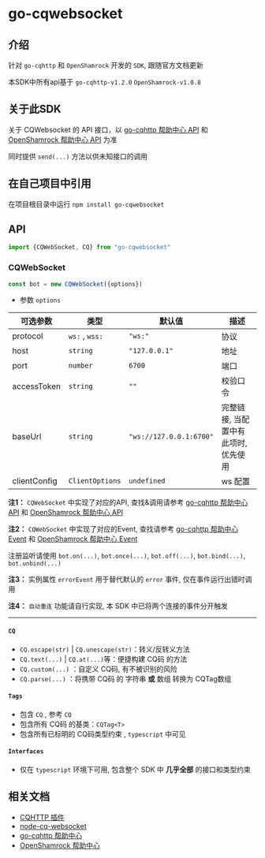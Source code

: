 # go-cqwebsocket

## 介绍

针对 `go-cqhttp` 和 `OpenShamrock` 开发的 `SDK`, 跟随官方文档更新

本SDK中所有api基于 `go-cqhttp-v1.2.0` `OpenShamrock-v1.0.8`

## 关于此SDK

关于 CQWebsocket 的 API 接口，以 [go-cqhttp 帮助中心 API](https://docs.go-cqhttp.org/api) 和 [OpenShamrock 帮助中心 API](https://whitechi73.github.io/OpenShamrock/api) 为准

同时提供 `send(...)` 方法以供未知接口的调用

## 在自己项目中引用

在项目根目录中运行 `npm install go-cqwebsocket`

## API

~~~ typescript
import {CQWebSocket, CQ} from "go-cqwebsocket"
~~~

### CQWebSocket

~~~ typescript
const bot = new CQWebSocket({options})
~~~

- 参数 `options`

| 可选参数     | 类型            | 默认值                  | 描述                                 |
| ------------ | --------------- | ----------------------- | ------------------------------------ |
| protocol     | `ws:` , `wss:`  | `"ws:"`                 | 协议                                 |
| host         | `string`        | `"127.0.0.1"`           | 地址                                 |
| port         | `number`        | `6700`                  | 端口                                 |
| accessToken  | `string`        | `""`                    | 校验口令                             |
| baseUrl      | `string`        | `"ws://127.0.0.1:6700"` | 完整链接, 当配置中有此项时, 优先使用 |
| clientConfig | `ClientOptions` | `undefined`             | ws 配置                              |

**注1：** `CQWebSocket` 中实现了对应的API,
查找&调用请参考 [go-cqhttp 帮助中心 API](https://docs.go-cqhttp.org/api) 和 [OpenShamrock 帮助中心 API](https://whitechi73.github.io/OpenShamrock/api)

**注2：** `CQWebSocket` 中实现了对应的Event,
查找请参考 [go-cqhttp 帮助中心 Event](https://docs.go-cqhttp.org/event) 和 [OpenShamrock 帮助中心 Event](https://whitechi73.github.io/OpenShamrock/event)

注册监听请使用 `bot.on(...)`, `bot.once(...)`, `bot.off(...)`, `bot.bind(...)`, `bot.unbind(...)`

**注3：** 实例属性 `errorEvent` 用于替代默认的 `error` 事件, 仅在事件运行出错时调用

**注4：** `自动重连` 功能请自行实现, 本 SDK 中已将两个连接的事件分开触发

------------------------------------

#### `CQ`

- `CQ.escape(str)` | `CQ.unescape(str)`：转义/反转义方法
- `CQ.text(...)` | `CQ.at(...)`等：便捷构建 CQ码 的方法
- `CQ.custom(...)` ：自定义 CQ码, 有不被识别的风险
- `CQ.parse(...)` ：将携带 CQ码 的 字符串 **或** 数组 转换为 CQTag数组

#### `Tags`

- 包含 `CQ` , 参考 `CQ`
- 包含所有 CQ码 的基类：`CQTag<T>`
- 包含所有已标明的 CQ码类型约束 , `typescript` 中可见

#### `Interfaces`

- 仅在 `typescript` 环境下可用, 包含整个 SDK 中 **几乎全部** 的接口和类型约束

## 相关文档

- [CQHTTP 插件](https://richardchien.gitee.io/coolq-http-api/docs/4.15/#/)
- [node-cq-websocket](https://github.com/momocow/node-cq-websocket/blob/master/README.md)
- [go-cqhttp 帮助中心](https://docs.go-cqhttp.org/)
- [OpenShamrock 帮助中心](https://whitechi73.github.io/OpenShamrock)
